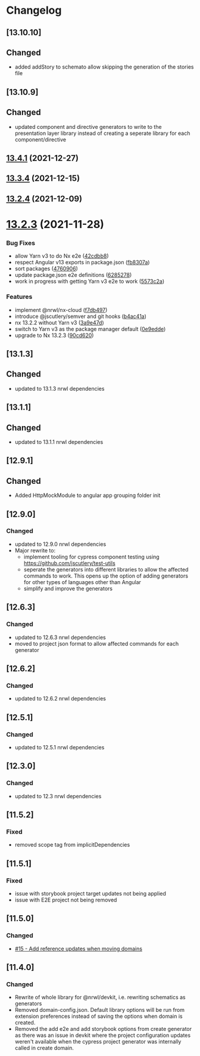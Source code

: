 # Changelog

## [13.10.10]

## Changed

- added addStory to schemato allow skipping the generation of the stories file

## [13.10.9]

## Changed

- updated component and directive generators to write to the presentation layer library instead of creating a seperate library for each component/directive

## [13.4.1](https://github.com/srleecode/domain/compare/13.3.4...13.4.1) (2021-12-27)

## [13.3.4](https://github.com/srleecode/domain/compare/13.2.4...13.3.4) (2021-12-15)

## [13.2.4](https://github.com/srleecode/domain/compare/13.2.3...13.2.4) (2021-12-09)

# [13.2.3](https://github.com/srleecode/domain/compare/13.1.3...13.2.3) (2021-11-28)

### Bug Fixes

- allow Yarn v3 to do Nx e2e ([42cdbb8](https://github.com/srleecode/domain/commit/42cdbb8345980fee8bb5c8a52603acec3db5f42f))
- respect Angular v13 exports in package.json ([fb8307a](https://github.com/srleecode/domain/commit/fb8307a44d0f2b7eb5b2f5d79d1237d2fe9d3905))
- sort packages ([4760906](https://github.com/srleecode/domain/commit/47609067644001d01647f66492f37bf3a7844f96))
- update package.json e2e definitions ([6285278](https://github.com/srleecode/domain/commit/6285278d00e874297ae62e9c399dcdc1378ba9e9))
- work in progress with getting Yarn v3 e2e to work ([5573c2a](https://github.com/srleecode/domain/commit/5573c2ac4263a3246449ae25d99e34a435285f19))

### Features

- implement @nrwl/nx-cloud ([f7db497](https://github.com/srleecode/domain/commit/f7db497bdfa787cdaf76e3e808e882546e783a4e))
- introduce @jscutlery/semver and git hooks ([b4ac41a](https://github.com/srleecode/domain/commit/b4ac41a08ddb8b20d69553532d0a71fd13cc5619))
- nx 13.2.2 without Yarn v3 ([3a9e47d](https://github.com/srleecode/domain/commit/3a9e47d638d343e427a79a4a9954a3b910b59d18))
- switch to Yarn v3 as the package manager default ([0e9edde](https://github.com/srleecode/domain/commit/0e9edde9faea485d5702f2a64fbf426c58679221))
- upgrade to Nx 13.2.3 ([90cd620](https://github.com/srleecode/domain/commit/90cd620a6db416a190775fd6df51842f893e47ef))

## [13.1.3]

## Changed

- updated to 13.1.3 nrwl dependencies

## [13.1.1]

## Changed

- updated to 13.1.1 nrwl dependencies

## [12.9.1]

## Changed

- Added HttpMockModule to angular app grouping folder init

## [12.9.0]

### Changed

- updated to 12.9.0 nrwl dependencies
- Major rewrite to:
  - implement tooling for cypress component testing using https://github.com/jscutlery/test-utils
  - seperate the generators into different libraries to allow the affected commands to work. This opens up the option of adding generators for other types of languages other than Angular
  - simplify and improve the generators

## [12.6.3]

### Changed

- updated to 12.6.3 nrwl dependencies
- moved to project json format to allow affected commands for each generator

## [12.6.2]

### Changed

- updated to 12.6.2 nrwl dependencies

## [12.5.1]

### Changed

- updated to 12.5.1 nrwl dependencies

## [12.3.0]

### Changed

- updated to 12.3 nrwl dependencies

## [11.5.2]

### Fixed

- removed scope tag from implicitDependencies

## [11.5.1]

### Fixed

- issue with storybook project target updates not being applied
- issue with E2E project not being removed

## [11.5.0]

### Changed

- [#15 - Add reference updates when moving domains](https://github.com/srleecode/domain/issues/15)

## [11.4.0]

### Changed

- Rewrite of whole library for @nrwl/devkit, i.e. rewriting schematics as generators
- Removed domain-config.json. Default library options will be run from extension preferences instead of saving the options when domain is created.
- Removed the add e2e and add storybook options from create generator as there was an issue in devkit where the project configuration updates weren't available when the cypress project generator was internally called in create domain.
